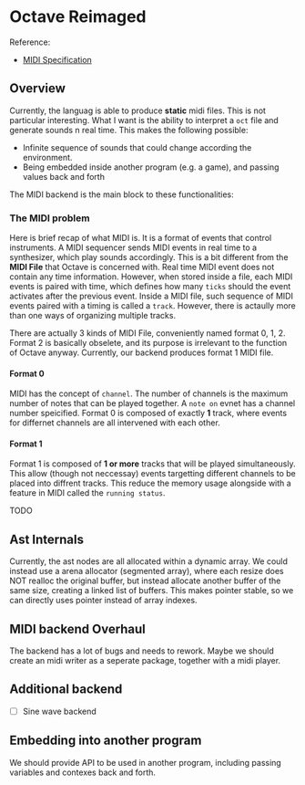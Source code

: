 # Octave Reimaged
Reference: 
  - [MIDI Specification](https://www.freqsound.com/SIRA/MIDI%20Specification.pdf)
## Overview
Currently, the languag is able to produce **static** midi files. This is not particular interesting. What I want is the ability to interpret a `oct` file and generate sounds n real time. This makes the following possible:
  - Infinite sequence of sounds that could change according the environment.
  - Being embedded inside another program (e.g. a game), and passing values back and forth

The MIDI backend is the main block to these functionalities:
### The MIDI problem
Here is brief recap of what MIDI is. It is a format of events that control instruments. A MIDI sequencer sends MIDI events in real time to a synthesizer, which play sounds accordingly. This is a bit different from the **MIDI File** that Octave is concerned with. Real time MIDI event does not contain any time information. However, when stored inside a file, each MIDI events is paired with time, which defines how many `ticks` should the event activates after the previous event. Inside a MIDI file, such sequence of MIDI events paired with a timing is called a `track`. However, there is actaully more than one ways of organizing multiple tracks.

There are actually 3 kinds of MIDI File, conveniently named format 0, 1, 2. Format 2 is basically obselete, and its purpose is irrelevant to the function of Octave anyway.
Currently, our backend produces format 1 MIDI file.
#### Format 0
MIDI has the concept of `channel`. The number of channels is the maximum number of notes that can be played together. A `note on` evnet has a channel number speicified. Format 0 is composed of exactly **1** track, where events for differnet channels are all intervened with each other.
#### Format 1
Format 1 is composed of **1 or more** tracks that will be played simultaneously. This allow (though not neccessay) events targetting different channels to be placed into diffrent tracks. This reduce the memory usage alongside with a feature in MIDI called the `running status`.

TODO

## Ast Internals

Currently, the ast nodes are all allocated within a dynamic array. We could instead use a arena allocator (segmented array), where each resize does NOT realloc the original buffer, but instead allocate another buffer of the same size, creating a linked list of buffers.
This makes pointer stable, so we can directly uses pointer instead of array indexes.

## MIDI backend Overhaul

The backend has a lot of bugs and needs to rework. Maybe we should create an midi writer as a seperate package, together with a midi player.

## Additional backend

- [ ] Sine wave backend

## Embedding into another program

We should provide API to be used in another program, including passing variables and contexes back and forth.
